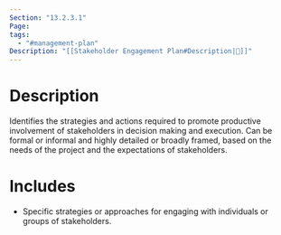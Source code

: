 ```yaml
---
Section: "13.2.3.1"
Page:
tags:
  - "#management-plan"
Description: "[[Stakeholder Engagement Plan#Description|📝]]"
---
```

# Description
Identifies the strategies and actions required to promote productive involvement of stakeholders in decision making and execution. Can be formal or informal and highly detailed or broadly framed, based on the needs of the project and the expectations of stakeholders.
# Includes
- Specific strategies or approaches for engaging with individuals or groups of stakeholders.


